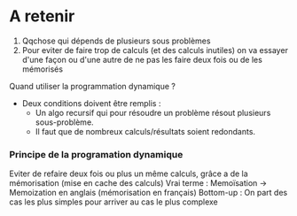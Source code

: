 # A retenir

1) Qqchose qui dépends de plusieurs sous problèmes
2) Pour eviter de faire trop de calculs (et des calculs inutiles) on va essayer d'une façon ou d'une autre de ne pas les faire deux fois ou de les mémorisés

Quand utiliser la programmation dynamique ?
  - Deux conditions doivent être remplis : 
    * Un algo recursif qui pour résoudre un problème résout plusieurs sous-problème. 
    * Il faut que de nombreux calculs/résultats soient redondants. 

### Principe de la programation dynamique
Eviter de refaire deux fois ou plus un même calculs, grâce a de la mémorisation (mise en cache des calculs)
Vrai terme : Memoïsation -> Memoization en anglais (mémorisation en français)
Bottom-up : On part des cas les plus simples pour arriver au cas le plus complexe